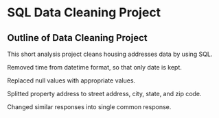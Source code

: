 # SQL Data Cleaning Project

## Outline of Data Cleaning Project

This short analysis project cleans housing addresses data by using SQL.

Removed time from datetime format, so that only date is kept.

Replaced null values with appropriate values.

Splitted property address to street address, city, state, and zip code.

Changed similar responses into single common response.
